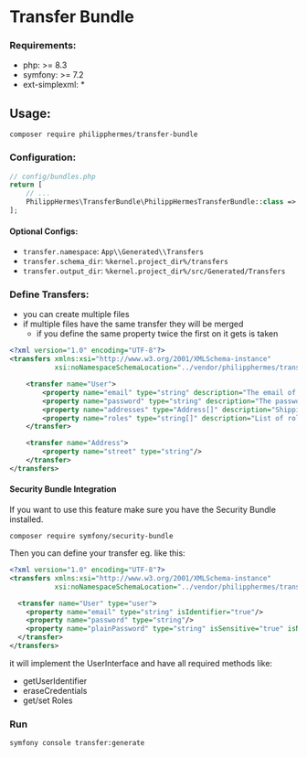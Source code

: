 # Transfer Bundle

### Requirements:
* php: >= 8.3
* symfony: >= 7.2
* ext-simplexml: *

## Usage:

```shell
composer require philipphermes/transfer-bundle
```

### Configuration:

```php
// config/bundles.php
return [
    // ...
    PhilippHermes\TransferBundle\PhilippHermesTransferBundle::class => ['all' => true],
];
```

#### Optional Configs:
* `transfer.namespace`: `App\\Generated\\Transfers`
* `transfer.schema_dir`: `%kernel.project_dir%/transfers`
* `transfer.output_dir`: `%kernel.project_dir%/src/Generated/Transfers`

### Define Transfers:
* you can create multiple files
* if multiple files have the same transfer they will be merged
  * if you define the same property twice the first on it gets is taken

```xml
<?xml version="1.0" encoding="UTF-8"?>
<transfers xmlns:xsi="http://www.w3.org/2001/XMLSchema-instance"
           xsi:noNamespaceSchemaLocation="../vendor/philipphermes/transfer-bundle/src/Resources/schema/transfer.xsd">

    <transfer name="User">
        <property name="email" type="string" description="The email of the user"/>
        <property name="password" type="string" description="The password of the user"/>
        <property name="addresses" type="Address[]" description="Shipping addresses" singular="address" isNullable="true"/>
        <property name="roles" type="string[]" description="List of roles" isNullable="false"/>
    </transfer>

    <transfer name="Address">
        <property name="street" type="string"/>
    </transfer>
</transfers>
```
#### Security Bundle Integration
If you want to use this feature make sure you have the Security Bundle installed.

```shell
composer require symfony/security-bundle
```

Then you can define your transfer eg. like this:

```xml
<?xml version="1.0" encoding="UTF-8"?>
<transfers xmlns:xsi="http://www.w3.org/2001/XMLSchema-instance"
           xsi:noNamespaceSchemaLocation="../vendor/philipphermes/transfer-bundle/src/Resources/schema/transfer.xsd">

  <transfer name="User" type="user">
    <property name="email" type="string" isIdentifier="true"/>
    <property name="password" type="string"/>
    <property name="plainPassword" type="string" isSensitive="true" isNullable="true"/>
  </transfer>
</transfers>
```

it will implement the UserInterface and have all required methods like:
* getUserIdentifier
* eraseCredentials
* get/set Roles

### Run
```shell
symfony console transfer:generate
```